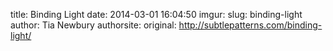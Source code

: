 title: Binding Light
date: 2014-03-01 16:04:50
imgur: 
slug: binding-light
author: Tia Newbury
authorsite: 
original: http://subtlepatterns.com/binding-light/
